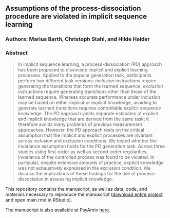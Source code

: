 ## Assumptions of the process-dissociation procedure are violated in implicit sequence learning

### Authors: Marius Barth, Christoph Stahl, and Hilde Haider

### Abstract

>  In implicit sequence learning, a process-dissociation (PD) approach has been proposed to dissociate implicit and explicit learning processes. Applied to the popular generation task, participants perform two different task versions: *inclusion* instructions require generating the transitions that form the learned sequence; *exclusion* instructions require generating transitions other than those of the learned sequence. Whereas accurate performance under inclusion may be based on either implicit or explicit knowledge, avoiding to generate learned transitions requires controllable explicit sequence knowledge. The PD approach yields separate estimates of explicit and implicit knowledge that are derived from the same task; it therefore avoids many problems of previous measurement approaches. However, the PD approach rests on the critical assumption that the implicit and explicit processes are invariant across inclusion and exclusion conditions. We tested whether the invariance assumption holds for the PD generation task. Across three studies using first-order as well as second-order regularities, invariance of the controlled process was found to be violated. In particular, despite extensive amounts of practice, explicit knowledge was not exhaustively expressed in the exclusion condition. We discuss the implications of these findings for the use of process-dissociation in assessing implicit knowledge.

This repository contains the manuscript, as well as data, code, and materials necessary to reproduce the manuscript (<a href="https://github.com/methexp/pdl2/archive/master.zip">download entire project</a> and open main.rmd in RStudio).

The manuscript is also available at PsyArxiv [here](http://osf.io/p7uxn).
